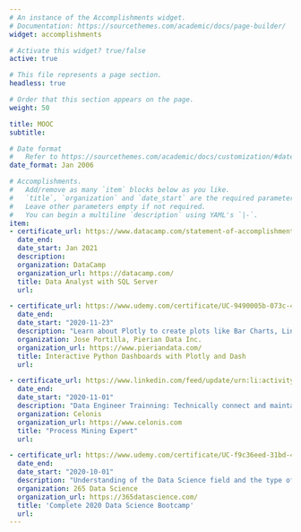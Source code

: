 ```yaml
---
# An instance of the Accomplishments widget.
# Documentation: https://sourcethemes.com/academic/docs/page-builder/
widget: accomplishments

# Activate this widget? true/false
active: true

# This file represents a page section.
headless: true

# Order that this section appears on the page.
weight: 50

title: MOOC
subtitle:

# Date format
#   Refer to https://sourcethemes.com/academic/docs/customization/#date-format
date_format: Jan 2006

# Accomplishments.
#   Add/remove as many `item` blocks below as you like.
#   `title`, `organization` and `date_start` are the required parameters.
#   Leave other parameters empty if not required.
#   You can begin a multiline `description` using YAML's `|-`.
item:
- certificate_url: https://www.datacamp.com/statement-of-accomplishment/track/5d8a94f52f3ebf9d42a8939a6f2c9266f2fb7cfa
  date_end:
  date_start: Jan 2021
  description:
  organization: DataCamp
  organization_url: https://datacamp.com/
  title: Data Analyst with SQL Server
  url:

- certificate_url: https://www.udemy.com/certificate/UC-9490005b-073c-40ff-9d8a-5f6cf7fdf199
  date_end:
  date_start: "2020-11-23"
  description: "Learn about Plotly to create plots like Bar Charts, Line Charts, Scatter Plots, Heat Maps, etc; Create Layouts with Plotly's Dash library; Use Dash to create interactive components with Plotly; Learn how to connect multiple inputs and outputs with a dashboard; Update live interactive graphs with clicks, hover overs, and more; Connect the interactive dashboard to live updating data for streaming information; Learn how to secure your interactive dashboards with App Authorization; Deploy your interactive dashboards to the internet with services like Heroku. (9.5 Total Hours)"
  organization: Jose Portilla, Pierian Data Inc.
  organization_url: https://www.pieriandata.com/
  title: Interactive Python Dashboards with Plotly and Dash
  url:

- certificate_url: https://www.linkedin.com/feed/update/urn:li:activity:6717847221150240769
  date_end:
  date_start: "2020-11-01"
  description: "Data Engineer Trainning: Technically connect and maintain Celonis processes; Analyst Trainning: Translate data into actionable business insights. Create target oriented analyses to transform your business; Business User Trainning: Simplify your daily work. Get intelligent recommendations to execute the right actions. (30 Total Hours)"
  organization: Celonis
  organization_url: https://www.celonis.com
  title: "Process Mining Expert"
  url:

- certificate_url: https://www.udemy.com/certificate/UC-f9c36eed-31bd-4cb2-b665-bfb27f8b7e7b/
  date_end:
  date_start: "2020-10-01"
  description: "Understanding of the Data Science field and the type of analysis carried out; Learn how to pre-process data; Understand the mathematics behind Machine Learning; Coding in Python and learn how to use it for statistical analysis; Perform linear and logistic regressions in Python; Carry out cluster and factor analysis; Create Machine Learning algorithms in Python, using NumPy, statsmodels and scikit-learn; Use state-of-the-art Deep Learning frameworks such as Google’s TensorFlow; Unfold the power of deep neural networks; Improve Machine Learning algorithms by studying underfitting, overfitting, training, validation, n-fold cross validation, testing, and how hyperparameters could improve performance; Apply your skills to real-life business cases. (29 Total Hours) "
  organization: 265 Data Science
  organization_url: https://365datascience.com/
  title: 'Complete 2020 Data Science Bootcamp'
  url:
---
```

